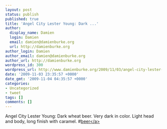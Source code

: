 ```yaml
---
layout: post
status: publish
published: true
title: 'Angel City Lester Young: Dark ...'
author:
  display_name: Damien
  login: Damien
  email: damien@damienburke.org
  url: http://damienburke.org
author_login: Damien
author_email: damien@damienburke.org
author_url: http://damienburke.org
wordpress_id: 300
wordpress_url: http://www.damienburke.org/2009/11/03/angel-city-lester-young-dark-2/
date: '2009-11-03 23:35:57 +0000'
date_gmt: '2009-11-04 04:35:57 +0000'
categories:
- Uncategorized
- tweet
tags: []
comments: []
---
```

<p>Angel City Lester Young: Dark wheat beer. Very dark in color. Light head and body, long finish with caramel.  #<a href="http:&#47;&#47;search.twitter.com&#47;search?q=%23beer" class="aktt_hashtag">beer<&#47;a></p>
